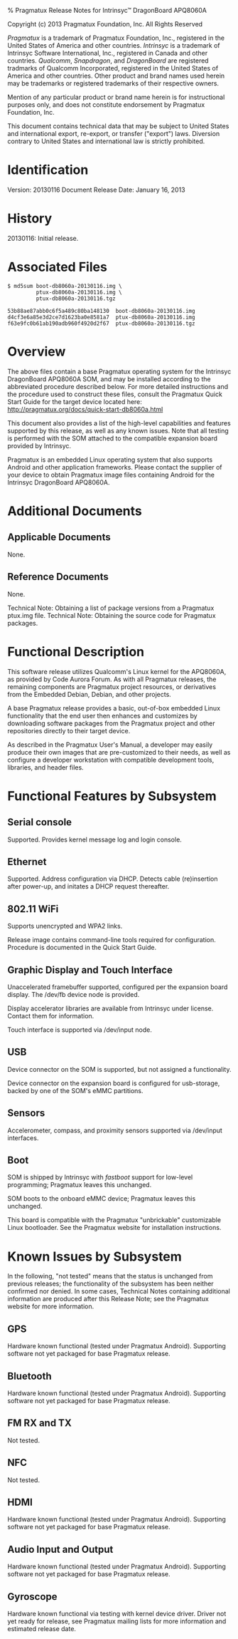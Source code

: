 % Pragmatux Release Notes for Intrinsyc&trade; DragonBoard APQ8060A

Copyright (c) 2013 Pragmatux Foundation, Inc.  All Rights Reserved

_Pragmatux_ is a trademark of Pragmatux Foundation, Inc., registered
in the United States of America and other countries.  _Intrinsyc_ is a
trademark of Intrinsyc Software International, Inc., registered in
Canada and other countries.  _Qualcomm_, _Snapdragon_, and
_DragonBoard_ are registered tradmarks of Qualcomm Incorporated,
registered in the United States of America and other countries.  Other
product and brand names used herein may be trademarks or registered
trademarks of their respective owners.

Mention of any particular product or brand name herein is for
instructional purposes only, and does not constitute endorsement by
Pragmatux Foundation, Inc.

This document contains technical data that may be subject to United
States and international export, re-export, or transfer ("export")
laws.  Diversion contrary to United States and international law is
strictly prohibited.

# Identification #

Version: 20130116
Document Release Date: January 16, 2013

# History #

20130116: Initial release.

# Associated Files #

    $ md5sum boot-db8060a-20130116.img \
             ptux-db8060a-20130116.img \
             ptux-db8060a-20130116.tgz

    53b88ae87abb0c6f5a489c80ba148130  boot-db8060a-20130116.img
    d4cf3e6a85e3d2ce7d1623ba0e8581a7  ptux-db8060a-20130116.img
    f63e9fc0b61ab190adb960f4920d2f67  ptux-db8060a-20130116.tgz

# Overview #

The above files contain a base Pragmatux operating system for the
Intrinsyc DragonBoard APQ8060A SOM, and may be installed according to
the abbreviated procedure described below.  For more detailed
instructions and the procedure used to construct these files, consult
the Pragmatux Quick Start Guide for the target device located here:
<http://pragmatux.org/docs/quick-start-db8060a.html>

This document also provides a list of the high-level capabilities and
features supported by this release, as well as any known issues.  Note
that all testing is performed with the SOM attached to the compatible
expansion board provided by Intrinsyc.

Pragmatux is an embedded Linux operating system that also supports
Android and other application frameworks.  Please contact the supplier
of your device to obtain Pragmatux image files containing Android for
the Intrinsyc DragonBoard APQ8060A.

# Additional Documents #

## Applicable Documents ##

None.

## Reference Documents ##

None.

Technical Note: Obtaining a list of package versions from a Pragmatux ptux.img file.
Technical Note: Obtaining the source code for Pragmatux packages.


# Functional Description #

This software release utilizes Qualcomm's Linux kernel for the
APQ8060A, as provided by Code Aurora Forum.  As with all Pragmatux
releases, the remaining components are Pragmatux project resources, or
derivatives from the Embedded Debian, Debian, and other projects.

A base Pragmatux release provides a basic, out-of-box embedded Linux
functionality that the end user then enhances and customizes by
downloading software packages from the Pragmatux project and other
repositories directly to their target device.

As described in the Pragmatux User's Manual, a developer may easily
produce their own images that are pre-customized to their needs, as
well as configure a developer workstation with compatible development
tools, libraries, and header files.

# Functional Features by Subsystem #

## Serial console ##

Supported.  Provides kernel message log and login console.

## Ethernet ##

Supported.  Address configuration via DHCP.  Detects cable
(re)insertion after power-up, and initates a DHCP request thereafter.

## 802.11 WiFi ##

Supports unencrypted and WPA2 links.

Release image contains command-line tools required for configuration.
Procedure is documented in the Quick Start Guide.

## Graphic Display and Touch Interface ##

Unaccelerated framebuffer supported, configured per the expansion
board display.  The /dev/fb device node is provided.

Display accelerator libraries are available from Intrinsyc under
license.  Contact them for information.

Touch interface is supported via /dev/input node.

## USB ##

Device connector on the SOM is supported, but not assigned a functionality.

Device connector on the expansion board is configured for usb-storage,
backed by one of the SOM's eMMC partitions.

## Sensors ##

Accelerometer, compass, and proximity sensors supported via /dev/input interfaces.

## Boot ##

SOM is shipped by Intrinsyc with _fastboot_ support for low-level
programming; Pragmatux leaves this unchanged.

SOM boots to the onboard eMMC device; Pragmatux leaves this unchanged.

This board is compatible with the Pragmatux "unbrickable" customizable
Linux bootloader.  See the Pragmatux website for installation
instructions.

# Known Issues by Subsystem #

In the following, "not tested" means that the status is unchanged from
previous releases; the functionality of the subsystem has been neither
confirmed nor denied.  In some cases, Technical Notes containing
additional information are produced after this Release Note; see the
Pragmatux website for more information.


## GPS ##

Hardware known functional (tested under Pragmatux Android).
Supporting software not yet packaged for base Pragmatux release.

## Bluetooth ##

Hardware known functional (tested under Pragmatux Android).
Supporting software not yet packaged for base Pragmatux release.

## FM RX and TX ##

Not tested.

## NFC ##

Not tested.

## HDMI ##

Hardware known functional (tested under Pragmatux Android).
Supporting software not yet packaged for base Pragmatux release.

## Audio Input and Output ##

Hardware known functional (tested under Pragmatux Android).
Supporting software not yet packaged for base Pragmatux release.

## Gyroscope ##

Hardware known functional via testing with kernel device driver.
Driver not yet ready for release, see Pragmatux mailing lists for more
information and estimated release date.
